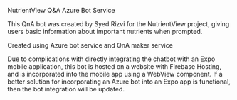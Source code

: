 ﻿NutrientView Q&A Azure Bot Service

This QnA bot was created by Syed Rizvi for the NutrientView project, giving users
basic information about important nutrients when prompted. 

Created using Azure bot service and QnA maker service

Due to complications with directly integrating the chatbot with an Expo mobile 
application, this bot is hosted on a website with Firebase Hosting, and is 
incorporated into the mobile app using a WebView component. If a better solution 
for incorporating an Azure bot into an Expo app is functional, then the bot 
integration will be updated.
